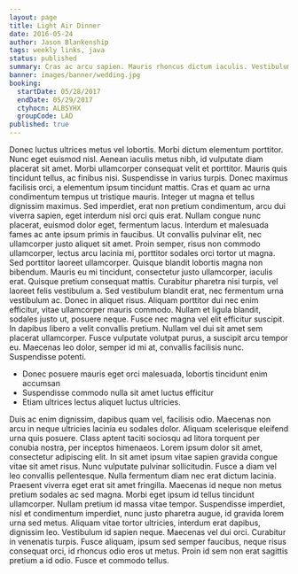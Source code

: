 ```yaml
---
layout: page
title: Light Air Dinner
date: 2016-05-24
author: Jason Blankenship
tags: weekly links, java
status: published
summary: Cras ac arcu sapien. Mauris rhoncus dictum iaculis. Vestibulum vehicula.
banner: images/banner/wedding.jpg
booking:
  startDate: 05/28/2017
  endDate: 05/29/2017
  ctyhocn: ALBSYHX
  groupCode: LAD
published: true
---
```

Donec luctus ultrices metus vel lobortis. Morbi dictum elementum porttitor. Nunc eget euismod nisl. Aenean iaculis metus nibh, id vulputate diam placerat sit amet. Morbi ullamcorper consequat velit et porttitor. Mauris quis tincidunt tellus, ac finibus nisi. Suspendisse in varius turpis. Donec maximus facilisis orci, a elementum ipsum tincidunt mattis. Cras et quam ac urna condimentum tempus ut tristique mauris. Integer ut magna et tellus dignissim maximus. Sed imperdiet, erat non pretium condimentum, arcu dui viverra sapien, eget interdum nisl orci quis erat. Nullam congue nunc placerat, euismod dolor eget, fermentum lacus. Interdum et malesuada fames ac ante ipsum primis in faucibus. Ut convallis pulvinar elit, nec ullamcorper justo aliquet sit amet. Proin semper, risus non commodo ullamcorper, lectus arcu lacinia mi, porttitor sodales orci tortor ut magna.
Sed porttitor laoreet ullamcorper. Quisque blandit lobortis magna non bibendum. Mauris eu mi tincidunt, consectetur justo ullamcorper, iaculis erat. Quisque pretium consequat mattis. Curabitur pharetra nisi turpis, vel laoreet felis vestibulum a. Sed vestibulum blandit erat, nec fermentum urna vestibulum ac. Donec in aliquet risus. Aliquam porttitor dui nec enim efficitur, vitae ullamcorper mauris commodo. Nullam et ligula blandit, sodales justo ut, posuere neque. Fusce nec magna vel elit efficitur suscipit. In dapibus libero a velit convallis pretium. Nullam vel dui sit amet sem placerat ullamcorper. Fusce vulputate volutpat purus, a suscipit arcu tempor eu. Maecenas leo dolor, semper id mi at, convallis facilisis nunc. Suspendisse potenti.

* Donec posuere mauris eget orci malesuada, lobortis tincidunt enim accumsan
* Suspendisse commodo nulla sit amet luctus efficitur
* Etiam ultrices lectus aliquet luctus ultricies.

Duis ac enim dignissim, dapibus quam vel, facilisis odio. Maecenas non arcu in neque ultricies lacinia eu sodales dolor. Aliquam scelerisque eleifend urna quis posuere. Class aptent taciti sociosqu ad litora torquent per conubia nostra, per inceptos himenaeos. Lorem ipsum dolor sit amet, consectetur adipiscing elit. In sit amet ipsum vitae sapien gravida congue vitae sit amet risus. Nunc vulputate pulvinar sollicitudin. Fusce a diam vel leo convallis pellentesque. Nulla fermentum diam nec erat dictum lacinia. Praesent viverra eget erat sit amet fringilla. Maecenas id neque non metus pretium sodales ac sed magna. Morbi eget ipsum id tellus tincidunt ullamcorper. Nullam pretium id massa vitae tempor. Suspendisse imperdiet, nisl et condimentum imperdiet, nunc justo pharetra augue, id gravida lorem urna sed metus.
Aliquam vitae tortor ultricies, interdum erat dapibus, dignissim leo. Vestibulum id sapien neque. Maecenas vel dui orci. Curabitur in venenatis turpis. Fusce aliquam, ipsum sed semper faucibus, neque risus consequat orci, id rhoncus odio eros ut metus. Proin id sem non erat sagittis pretium a id odio. Fusce et commodo tellus.
